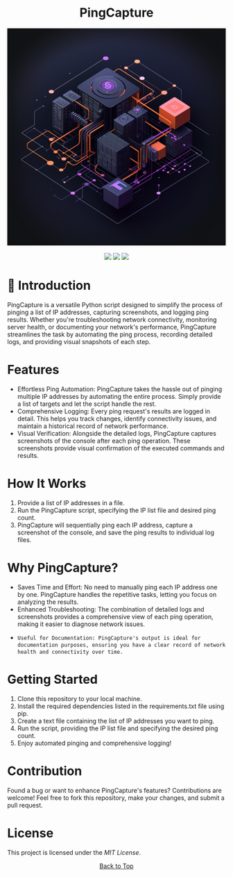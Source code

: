 <a id="top"></a>

#

<h1 align="center">
PingCapture
</h1>

<p align="center"> 
  <kbd>
<img src="https://raw.githubusercontent.com/r0xd4n3t/PingCapture/main/img/ping.png"></img>
  </kbd>
</p>

<p align="center">
<img src="https://img.shields.io/github/last-commit/r0xd4n3t/PingCapture?style=flat">
<img src="https://img.shields.io/github/stars/r0xd4n3t/PingCapture?color=brightgreen">
<img src="https://img.shields.io/github/forks/r0xd4n3t/PingCapture?color=brightgreen">
</p>

# 📜 Introduction

PingCapture is a versatile Python script designed to simplify the process of pinging a list of IP addresses, capturing screenshots, and logging ping results. 
Whether you're troubleshooting network connectivity, monitoring server health, or documenting your network's performance, PingCapture streamlines the task by 
automating the ping process, recording detailed logs, and providing visual snapshots of each step.

# Features
-    Effortless Ping Automation: PingCapture takes the hassle out of pinging multiple IP addresses by automating the entire process. Simply provide a list of targets and let the script handle the rest.
-    Comprehensive Logging: Every ping request's results are logged in detail. This helps you track changes, identify connectivity issues, and maintain a historical record of network performance.
-    Visual Verification: Alongside the detailed logs, PingCapture captures screenshots of the console after each ping operation. These screenshots provide visual confirmation of the executed commands and results.

# How It Works
1. Provide a list of IP addresses in a file.
2. Run the PingCapture script, specifying the IP list file and desired ping count.
3. PingCapture will sequentially ping each IP address, capture a screenshot of the console, and save the ping results to individual log files.

# Why PingCapture?

-    Saves Time and Effort: No need to manually ping each IP address one by one. PingCapture handles the repetitive tasks, letting you focus on analyzing the results.
-    Enhanced Troubleshooting: The combination of detailed logs and screenshots provides a comprehensive view of each ping operation, making it easier to diagnose network issues.
-     Useful for Documentation: PingCapture's output is ideal for documentation purposes, ensuring you have a clear record of network health and connectivity over time.

# Getting Started

1. Clone this repository to your local machine.
2. Install the required dependencies listed in the requirements.txt file using pip.
3. Create a text file containing the list of IP addresses you want to ping.
4. Run the script, providing the IP list file and specifying the desired ping count.
5. Enjoy automated pinging and comprehensive logging!

# Contribution

Found a bug or want to enhance PingCapture's features? Contributions are welcome!
Feel free to fork this repository, make your changes, and submit a pull request.

# License
This project is licensed under the *MIT License*.

<p align="center"><a href=#top>Back to Top</a></p>
